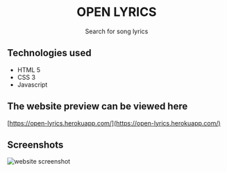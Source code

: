 <h1 align="center">OPEN LYRICS</h1>

<p align="center">Search for song lyrics</p>

## Technologies used

* HTML 5
* CSS 3
* Javascript

## The website preview can be viewed here
[https://open-lyrics.herokuapp.com/](https://open-lyrics.herokuapp.com/)





## Screenshots


![website screenshot](https://gdurl.com/1Jii)